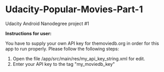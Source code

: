 # Udacity-Popular-Movies-Part-1
Udacity Android Nanodegree project #1

**Instructions for user:**

You have to supply your own API key for themoviedb.org in order for this app to run properly. Please follow the following steps:

1. Open the file <project folder>/app/src/main/res/my_api_key_string.xml for edit.
2. Enter your API key to the tag "my_moviedb_key"
